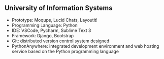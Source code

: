 ## University of Information Systems

* Prototype: Moqups, Lucid Chats, Layoutit!
* Programming Language: Python
* IDE: VSCode, Pycharm, Sublime Text 3
* Framework: Django, Bootstrap
* Git: distributed version control system designed
* PythonAnywhere: integrated development environment and web hosting service based on the Python programming language
